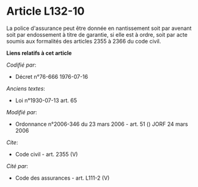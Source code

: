 # Article L132-10

La police d'assurance peut être donnée en nantissement soit par avenant soit par endossement à titre de garantie, si elle est
à ordre, soit par acte soumis aux formalités des articles 2355 à 2366 du code civil.

**Liens relatifs à cet article**

_Codifié par_:

  - Décret n°76-666 1976-07-16

_Anciens textes_:

  - Loi n°1930-07-13 art. 65

_Modifié par_:

  - Ordonnance n°2006-346 du 23 mars 2006 - art. 51 () JORF 24 mars 2006

_Cite_:

  - Code civil - art. 2355 (V)

_Cité par_:

  - Code des assurances - art. L111-2 (V)
